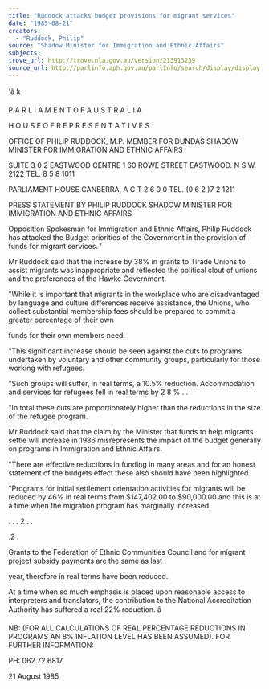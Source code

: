 ```yaml
---
title: "Ruddock attacks budget provisions for migrant services"
date: "1985-08-21"
creators:
  - "Ruddock, Philip"
source: "Shadow Minister for Immigration and Ethnic Affairs"
subjects:
trove_url: http://trove.nla.gov.au/version/213913239
source_url: http://parlinfo.aph.gov.au/parlInfo/search/display/display.w3p;query=Id%3A%22media/pressrel/HPR03004356%22
---
```


 'â k

 P A R L I A M E N T  O F  A U S T R A L I A  

 H O U S E  O F  R E P R E S E N T A T I V E S

 OFFICE OF PHILIP RUDDOCK, M.P. MEMBER FOR DUNDAS  SHADOW MINISTER FOR  IMMIGRATION AND ETHNIC AFFAIRS

 SUITE 3 0 2   EASTWOOD CENTRE  1 60 ROWE STREET  EASTWOOD. N S W. 2122  TEL. 8 5 8  1011

 PARLIAMENT HOUSE  CANBERRA, A C T 2 6 0 0   TEL. (0 6 2 )7 2  1211

 PRESS STATEMENT BY PHILIP RUDDOCK SHADOW MINISTER FOR IMMIGRATION AND ETHNIC AFFAIRS

 Opposition Spokesman for Immigration and Ethnic Affairs, Philip Ruddock has attacked the Budget priorities of the  Government in the provision of funds for migrant services. '

 Mr Ruddock said that the increase by 38% in grants to  Tirade Unions to assist migrants was inappropriate and  reflected the political clout of unions and the preferences  of the Hawke Government.

 "While it is important that migrants in the workplace who  are disadvantaged by language and culture differences receive  assistance, the Unions, who collect substantial membership fees  should be prepared to commit a greater percentage of their own 

 funds for their own members need.

 "This significant increase should be seen against the cuts  to programs undertaken by voluntary and other community  groups, particularly for those working with refugees.

 "Such groups will suffer, in real terms, a 10.5% reduction.  Accommodation and services for refugees fell in real terms  by 2 8 % .  .

 "In total these cuts are proportionately higher than the  reductions in the size of the refugee program.

 Mr Ruddock said that the claim by the Minister that funds  to help migrants settle will increase in 1986 misrepresents  the impact of the budget generally on programs in Immigration  and Ethnic Affairs.

 "There are effective reductions in funding in many areas and  for an honest statement of the budgets effect these also should  have been highlighted.

 "Programs for initial settlement orientation activities for  migrants will be reduced by 46% in real terms from $147,402.00  to $90,000.00 and this is at a time when the migration program  has marginally increased.

 .  .  .  2 .  .

 .2 .

 Grants to the Federation of Ethnic Communities Council and for migrant project subsidy payments are the same as last .

 year, therefore in real terms have been reduced.

 At a time when so much emphasis is placed upon reasonable  access to interpreters and translators, the contribution  to the National Accreditation Authority has suffered a  real 22% reduction. â 

 NB: (FOR ALL CALCULATIONS OF REAL PERCENTAGE REDUCTIONS IN PROGRAMS AN 8% INFLATION LEVEL HAS BEEN ASSUMED). FOR FURTHER INFORMATION:

 PH: 062 72.6817

 21 August 1985

